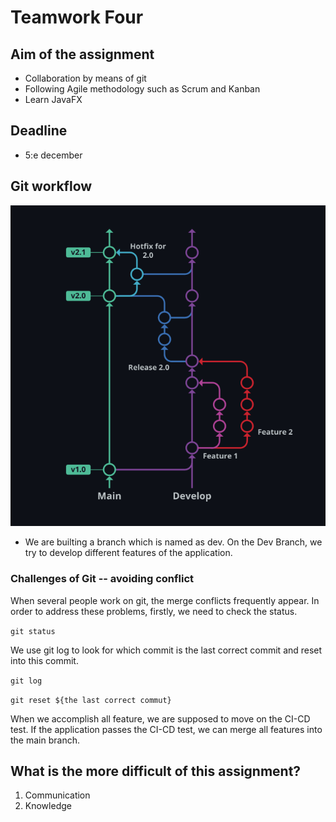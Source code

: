 # Teamwork Four

## Aim of the assignment

- Collaboration by means of git
- Following Agile methodology such as Scrum and Kanban
- Learn JavaFX

## Deadline

- 5:e december

## Git workflow

![Git Work flow](https://github.com/MaxReimblad/Group-Four/blob/main/imgs/GitWorkFlow.png?raw=true)

- We are builting a branch which is named as dev. On the Dev Branch, we try to develop different features of the application.

### Challenges of Git -- avoiding conflict

When several people work on git, the merge conflicts frequently appear. In order to address these problems, firstly, we need to check the status.

``` git status ```

We use git log to look for which commit is the last correct commit and reset into this commit.

``` git log ```

``` git reset ${the last correct commut} ```

When we accomplish all feature, we are supposed to move on the CI-CD test. If the application passes the CI-CD test, we can merge all features into the main branch.

## What is the more difficult of this assignment?

1. Communication
2. Knowledge